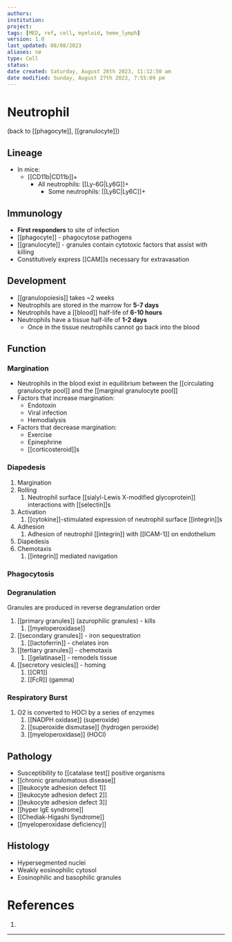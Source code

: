 ```yaml
---
authors: 
institution: 
project: 
tags: [MED, ref, cell, myeloid, heme_lymph]
version: 1.0
last_updated: 08/08/2023
aliases: nø
type: Cell
status: 
date created: Saturday, August 26th 2023, 11:12:50 am
date modified: Sunday, August 27th 2023, 7:55:09 pm
---
```


# Neutrophil

(back to [[phagocyte]], [[granulocyte]])

## Lineage
-  In mice: 
	- [[CD11b|CD11b]]+ 
		- All neutrophils: [[Ly-6G|Ly6G]]+
			- Some neutrophils: [[Ly6C|Ly6C]]+
## Immunology
- **First responders** to site of infection
- [[phagocyte]] - phagocytose pathogens
- [[granulocyte]] - granules contain cytotoxic factors that assist with killing
- Constitutively express [[CAM]]s necessary for extravasation
## Development
- [[granulopoiesis]] takes ~2 weeks
- Neutrophils are stored in the marrow for **5-7 days**
- Neutrophils have a [[blood]] half-life of **6-10 hours**
- Neutrophils have a tissue half-life of **1-2 days**
	- Once in the tissue neutrophils cannot go back into the blood
## Function
### Margination
- Neutrophils in the blood exist in equilibrium between the [[circulating granulocyte pool]] and the [[marginal granulocyte pool]]
- Factors that increase margination:
	- Endotoxin
	- Viral infection
	- Hemodialysis
- Factors that decrease margination:
	- Exercise
	- Epinephrine
	- [[corticosteroid]]s
### Diapedesis
1. Margination
2. Rolling
	1. Neutrophil surface [[sialyl-Lewis X-modified glycoprotein]] interactions with [[selectin]]s
3. Activation
	1. [[cytokine]]-stimulated expression of neutrophil surface [[integrin]]s
4. Adhesion
	1. Adhesion of neutrophil [[integrin]] with [[ICAM-1]] on endothelium
5. Diapedesis
6. Chemotaxis
	1. [[integrin]] mediated navigation
### Phagocytosis
### Degranulation
Granules are produced in reverse degranulation order
1. [[primary granules]] (azurophilic granules) - kills
	1. [[myeloperoxidase]]
2. [[secondary granules]] - iron sequestration
	1. [[lactoferrin]] - chelates iron
3. [[tertiary granules]] - chemotaxis
	1. [[gelatinase]] - remodels tissue
4. [[secretory vesicles]] - homing
	1. [[CR1]]
	2. [[FcR]] (gamma)
### Respiratory Burst
1. O2 is converted to HOCl by a series of enzymes
	1. [[NADPH oxidase]] (superoxide)
	2. [[superoxide dismutase]] (hydrogen peroxide)
	3. [[myeloperoxidase]] (HOCl)
## Pathology
- Susceptibility to [[catalase test]] positive organisms
- [[chronic granulomatous disease]]
- [[leukocyte adhesion defect 1]]
- [[leukocyte adhesion defect 2]]
- [[leukocyte adhesion defect 3]]
- [[hyper IgE syndrome]]
- [[Chediak-Higashi Syndrome]]
- [[myeloperoxidase deficiency]]
## Histology
- Hypersegmented nuclei
- Weakly eosinophilic cytosol
- Eosinophilic and basophilic granules
# References
1. 

---
